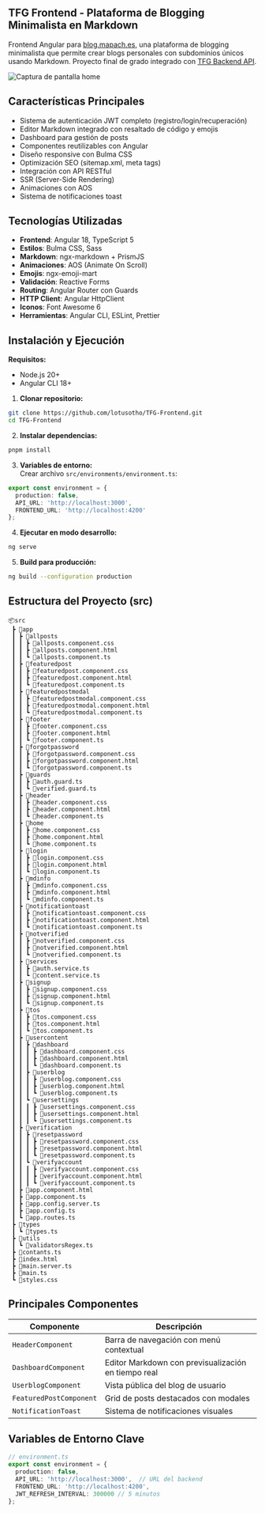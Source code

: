 ## TFG Frontend - Plataforma de Blogging Minimalista en Markdown

Frontend Angular para [blog.mapach.es](https://blog.mapach.es), una plataforma de blogging minimalista que permite crear blogs personales con subdominios únicos usando Markdown. Proyecto final de grado integrado con [TFG Backend API](https://github.com/tu_usuario/TFG-Backend).

![Captura de pantalla home](./public/assets/md/home-preview.png)

## Características Principales
- Sistema de autenticación JWT completo (registro/login/recuperación)
- Editor Markdown integrado con resaltado de código y emojis
- Dashboard para gestión de posts
- Componentes reutilizables con Angular
- Diseño responsive con Bulma CSS
- Optimización SEO (sitemap.xml, meta tags)
- Integración con API RESTful
- SSR (Server-Side Rendering)
- Animaciones con AOS
- Sistema de notificaciones toast

## Tecnologías Utilizadas
- **Frontend**: Angular 18, TypeScript 5
- **Estilos**: Bulma CSS, Sass
- **Markdown**: ngx-markdown + PrismJS
- **Animaciones**: AOS (Animate On Scroll)
- **Emojis**: ngx-emoji-mart
- **Validación**: Reactive Forms
- **Routing**: Angular Router con Guards
- **HTTP Client**: Angular HttpClient
- **Iconos**: Font Awesome 6
- **Herramientas**: Angular CLI, ESLint, Prettier

## Instalación y Ejecución
**Requisitos:**  
- Node.js 20+  
- Angular CLI 18+

1. **Clonar repositorio:**
```bash
git clone https://github.com/lotusotho/TFG-Frontend.git
cd TFG-Frontend
```

2. **Instalar dependencias:**
```bash
pnpm install
```

3. **Variables de entorno:**  
Crear archivo `src/environments/environment.ts`:
```typescript
export const environment = {
  production: false,
  API_URL: 'http://localhost:3000',
  FRONTEND_URL: 'http://localhost:4200'
};
```

4. **Ejecutar en modo desarrollo:**
```bash
ng serve
```

5. **Build para producción:**
```bash
ng build --configuration production
```

## Estructura del Proyecto (src)
```
📦src
 ┣ 📂app
 ┃ ┣ 📂allposts
 ┃ ┃ ┣ 📜allposts.component.css
 ┃ ┃ ┣ 📜allposts.component.html
 ┃ ┃ ┗ 📜allposts.component.ts
 ┃ ┣ 📂featuredpost
 ┃ ┃ ┣ 📜featuredpost.component.css
 ┃ ┃ ┣ 📜featuredpost.component.html
 ┃ ┃ ┗ 📜featuredpost.component.ts
 ┃ ┣ 📂featuredpostmodal
 ┃ ┃ ┣ 📜featuredpostmodal.component.css
 ┃ ┃ ┣ 📜featuredpostmodal.component.html
 ┃ ┃ ┗ 📜featuredpostmodal.component.ts
 ┃ ┣ 📂footer
 ┃ ┃ ┣ 📜footer.component.css
 ┃ ┃ ┣ 📜footer.component.html
 ┃ ┃ ┗ 📜footer.component.ts
 ┃ ┣ 📂forgotpassword
 ┃ ┃ ┣ 📜forgotpassword.component.css
 ┃ ┃ ┣ 📜forgotpassword.component.html
 ┃ ┃ ┗ 📜forgotpassword.component.ts
 ┃ ┣ 📂guards
 ┃ ┃ ┣ 📜auth.guard.ts
 ┃ ┃ ┗ 📜verified.guard.ts
 ┃ ┣ 📂header
 ┃ ┃ ┣ 📜header.component.css
 ┃ ┃ ┣ 📜header.component.html
 ┃ ┃ ┗ 📜header.component.ts
 ┃ ┣ 📂home
 ┃ ┃ ┣ 📜home.component.css
 ┃ ┃ ┣ 📜home.component.html
 ┃ ┃ ┗ 📜home.component.ts
 ┃ ┣ 📂login
 ┃ ┃ ┣ 📜login.component.css
 ┃ ┃ ┣ 📜login.component.html
 ┃ ┃ ┗ 📜login.component.ts
 ┃ ┣ 📂mdinfo
 ┃ ┃ ┣ 📜mdinfo.component.css
 ┃ ┃ ┣ 📜mdinfo.component.html
 ┃ ┃ ┗ 📜mdinfo.component.ts
 ┃ ┣ 📂notificationtoast
 ┃ ┃ ┣ 📜notificationtoast.component.css
 ┃ ┃ ┣ 📜notificationtoast.component.html
 ┃ ┃ ┗ 📜notificationtoast.component.ts
 ┃ ┣ 📂notverified
 ┃ ┃ ┣ 📜notverified.component.css
 ┃ ┃ ┣ 📜notverified.component.html
 ┃ ┃ ┗ 📜notverified.component.ts
 ┃ ┣ 📂services
 ┃ ┃ ┣ 📜auth.service.ts
 ┃ ┃ ┗ 📜content.service.ts
 ┃ ┣ 📂signup
 ┃ ┃ ┣ 📜signup.component.css
 ┃ ┃ ┣ 📜signup.component.html
 ┃ ┃ ┗ 📜signup.component.ts
 ┃ ┣ 📂tos
 ┃ ┃ ┣ 📜tos.component.css
 ┃ ┃ ┣ 📜tos.component.html
 ┃ ┃ ┗ 📜tos.component.ts
 ┃ ┣ 📂usercontent
 ┃ ┃ ┣ 📂dashboard
 ┃ ┃ ┃ ┣ 📜dashboard.component.css
 ┃ ┃ ┃ ┣ 📜dashboard.component.html
 ┃ ┃ ┃ ┗ 📜dashboard.component.ts
 ┃ ┃ ┣ 📂userblog
 ┃ ┃ ┃ ┣ 📜userblog.component.css
 ┃ ┃ ┃ ┣ 📜userblog.component.html
 ┃ ┃ ┃ ┗ 📜userblog.component.ts
 ┃ ┃ ┗ 📂usersettings
 ┃ ┃ ┃ ┣ 📜usersettings.component.css
 ┃ ┃ ┃ ┣ 📜usersettings.component.html
 ┃ ┃ ┃ ┗ 📜usersettings.component.ts
 ┃ ┣ 📂verification
 ┃ ┃ ┣ 📂resetpassword
 ┃ ┃ ┃ ┣ 📜resetpassword.component.css
 ┃ ┃ ┃ ┣ 📜resetpassword.component.html
 ┃ ┃ ┃ ┗ 📜resetpassword.component.ts
 ┃ ┃ ┗ 📂verifyaccount
 ┃ ┃ ┃ ┣ 📜verifyaccount.component.css
 ┃ ┃ ┃ ┣ 📜verifyaccount.component.html
 ┃ ┃ ┃ ┗ 📜verifyaccount.component.ts
 ┃ ┣ 📜app.component.html
 ┃ ┣ 📜app.component.ts
 ┃ ┣ 📜app.config.server.ts
 ┃ ┣ 📜app.config.ts
 ┃ ┗ 📜app.routes.ts
 ┣ 📂types
 ┃ ┗ 📜types.ts
 ┣ 📂utils
 ┃ ┗ 📜validatorsRegex.ts
 ┣ 📜contants.ts
 ┣ 📜index.html
 ┣ 📜main.server.ts
 ┣ 📜main.ts
 ┗ 📜styles.css
```

## Principales Componentes
| Componente | Descripción |
|------------|-------------|
| `HeaderComponent` | Barra de navegación con menú contextual |
| `DashboardComponent` | Editor Markdown con previsualización en tiempo real |
| `UserblogComponent` | Vista pública del blog de usuario |
| `FeaturedPostComponent` | Grid de posts destacados con modales |
| `NotificationToast` | Sistema de notificaciones visuales |

## Variables de Entorno Clave
```typescript
// environment.ts
export const environment = {
  production: false,
  API_URL: 'http://localhost:3000',  // URL del backend
  FRONTEND_URL: 'http://localhost:4200',
  JWT_REFRESH_INTERVAL: 300000 // 5 minutos
};
```

